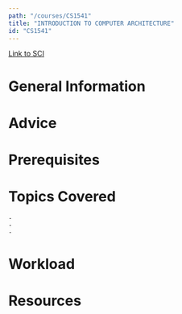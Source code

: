 ```yaml
---
path: "/courses/CS1541"
title: "INTRODUCTION TO COMPUTER ARCHITECTURE"
id: "CS1541"
---
```

[Link to SCI]("http://courses.sci.pitt.edu/courses/courses/view/CS-1541")

# General Information

# Advice


# Prerequisites
<!-- PREREQ_REPLACEMENT (Do not remove) -->

<!-- END PREREQ_REPLACEMENT (Do not remove) -->
# Topics Covered
	- 
	-
	-
# Workload

<!-- TESTIMONIALS
# Testimonials
This gets replaced with Gatsby, its
data comes from Google Sheets for easier
editing!
-->

# Resources
